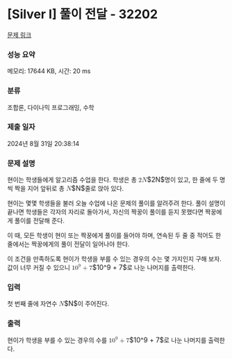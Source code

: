 # [Silver I] 풀이 전달 - 32202 

[문제 링크](https://www.acmicpc.net/problem/32202) 

### 성능 요약

메모리: 17644 KB, 시간: 20 ms

### 분류

조합론, 다이나믹 프로그래밍, 수학

### 제출 일자

2024년 8월 31일 20:38:14

### 문제 설명

<p>현이는 학생들에게 알고리즘 수업을 한다. 학생은 총 <mjx-container class="MathJax" jax="CHTML" style="font-size: 109%; position: relative;"><mjx-math class="MJX-TEX" aria-hidden="true"><mjx-mn class="mjx-n"><mjx-c class="mjx-c32"></mjx-c></mjx-mn><mjx-mi class="mjx-i"><mjx-c class="mjx-c1D441 TEX-I"></mjx-c></mjx-mi></mjx-math><mjx-assistive-mml unselectable="on" display="inline"><math xmlns="http://www.w3.org/1998/Math/MathML"><mn>2</mn><mi>N</mi></math></mjx-assistive-mml><span aria-hidden="true" class="no-mathjax mjx-copytext">$2N$</span></mjx-container>명이 있고, 한 줄에 두 명씩 짝을 지어 앞뒤로 총 <mjx-container class="MathJax" jax="CHTML" style="font-size: 109%; position: relative;"><mjx-math class="MJX-TEX" aria-hidden="true"><mjx-mi class="mjx-i"><mjx-c class="mjx-c1D441 TEX-I"></mjx-c></mjx-mi></mjx-math><mjx-assistive-mml unselectable="on" display="inline"><math xmlns="http://www.w3.org/1998/Math/MathML"><mi>N</mi></math></mjx-assistive-mml><span aria-hidden="true" class="no-mathjax mjx-copytext">$N$</span></mjx-container>줄로 앉아 있다.</p>

<p>현이는 몇몇 학생들을 불러 오늘 수업에 나온 문제의 풀이를 알려주려 한다. 풀이 설명이 끝나면 학생들은 각자의 자리로 돌아가서, 자신의 짝꿍이 풀이를 듣지 못했다면 짝꿍에게 풀이를 전달해 준다. </p>

<p>이 때, 모든 학생이 현이 또는 짝꿍에게 풀이를 들어야 하며, 연속된 두 줄 중 적어도 한 줄에서는 짝꿍에게의 풀이 전달이 일어나야 한다.</p>

<p>이 조건을 만족하도록 현이가 학생을 부를 수 있는 경우의 수는 몇 가지인지 구해 보자. 값이 너무 커질 수 있으니 <mjx-container class="MathJax" jax="CHTML" style="font-size: 109%; position: relative;"><mjx-math class="MJX-TEX" aria-hidden="true"><mjx-msup><mjx-mn class="mjx-n"><mjx-c class="mjx-c31"></mjx-c><mjx-c class="mjx-c30"></mjx-c></mjx-mn><mjx-script style="vertical-align: 0.393em;"><mjx-mn class="mjx-n" size="s"><mjx-c class="mjx-c39"></mjx-c></mjx-mn></mjx-script></mjx-msup><mjx-mo class="mjx-n" space="3"><mjx-c class="mjx-c2B"></mjx-c></mjx-mo><mjx-mn class="mjx-n" space="3"><mjx-c class="mjx-c37"></mjx-c></mjx-mn></mjx-math><mjx-assistive-mml unselectable="on" display="inline"><math xmlns="http://www.w3.org/1998/Math/MathML"><msup><mn>10</mn><mn>9</mn></msup><mo>+</mo><mn>7</mn></math></mjx-assistive-mml><span aria-hidden="true" class="no-mathjax mjx-copytext">$10^9 + 7$</span></mjx-container>로 나눈 나머지를 출력한다.</p>

### 입력 

 <p>첫 번째 줄에 자연수 <mjx-container class="MathJax" jax="CHTML" style="font-size: 109%; position: relative;"><mjx-math class="MJX-TEX" aria-hidden="true"><mjx-mi class="mjx-i"><mjx-c class="mjx-c1D441 TEX-I"></mjx-c></mjx-mi></mjx-math><mjx-assistive-mml unselectable="on" display="inline"><math xmlns="http://www.w3.org/1998/Math/MathML"><mi>N</mi></math></mjx-assistive-mml><span aria-hidden="true" class="no-mathjax mjx-copytext">$N$</span></mjx-container>이 주어진다.</p>

### 출력 

 <p>현이가 학생을 부를 수 있는 경우의 수를 <mjx-container class="MathJax" jax="CHTML" style="font-size: 109%; position: relative;"><mjx-math class="MJX-TEX" aria-hidden="true"><mjx-msup><mjx-mn class="mjx-n"><mjx-c class="mjx-c31"></mjx-c><mjx-c class="mjx-c30"></mjx-c></mjx-mn><mjx-script style="vertical-align: 0.393em;"><mjx-mn class="mjx-n" size="s"><mjx-c class="mjx-c39"></mjx-c></mjx-mn></mjx-script></mjx-msup><mjx-mo class="mjx-n" space="3"><mjx-c class="mjx-c2B"></mjx-c></mjx-mo><mjx-mn class="mjx-n" space="3"><mjx-c class="mjx-c37"></mjx-c></mjx-mn></mjx-math><mjx-assistive-mml unselectable="on" display="inline"><math xmlns="http://www.w3.org/1998/Math/MathML"><msup><mn>10</mn><mn>9</mn></msup><mo>+</mo><mn>7</mn></math></mjx-assistive-mml><span aria-hidden="true" class="no-mathjax mjx-copytext">$10^9 + 7$</span></mjx-container>로 나눈 나머지를 출력한다.</p>

